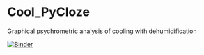 # Cool_PyCloze
Graphical psychrometric analysis of cooling with dehumidification

[![Binder](https://mybinder.org/badge_logo.svg)](https://mybinder.org/v2/gh/cmg-git/Cool_PyCloze/HEAD)
